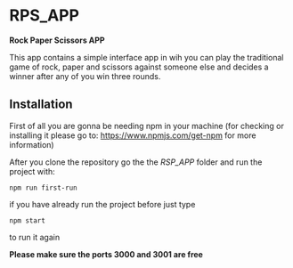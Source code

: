 # RPS_APP
**Rock Paper Scissors APP**

This app contains a simple interface app in wih you can play the traditional game of rock, paper and scissors against someone else and decides a winner after any of you win three rounds.


## Installation

First of all you are gonna be needing npm in your machine (for checking or installing it please go to: https://www.npmjs.com/get-npm for more information)

After you clone the repository go the the *RSP_APP* folder and run the project with:
```
npm run first-run
```

if you have already run the project before just type
```
npm start
```
to run it again

**Please make sure the ports 3000 and 3001 are free**
